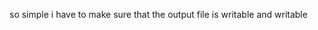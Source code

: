 so simple i have to make sure that the output file is writable and writable                          